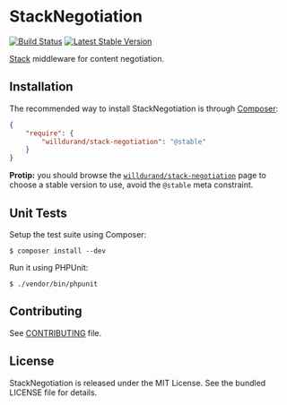 StackNegotiation
================

[![Build
Status](https://travis-ci.org/willdurand/StackNegotiation.png?branch=master)](http://travis-ci.org/willdurand/StackNegotiation)
[![Latest Stable
Version](https://poser.pugx.org/willdurand/stack-negotiation/v/stable.png)](https://packagist.org/packages/willdurand/stack-negotiation)

[Stack](http://stackphp.com) middleware for content negotiation.


Installation
------------

The recommended way to install StackNegotiation is through
[Composer](http://getcomposer.org/):

``` json
{
    "require": {
        "willdurand/stack-negotiation": "@stable"
    }
}
```

**Protip:** you should browse the
[`willdurand/stack-negotiation`](https://packagist.org/packages/willdurand/stack-negotiation)
page to choose a stable version to use, avoid the `@stable` meta constraint.


Unit Tests
----------

Setup the test suite using Composer:

    $ composer install --dev

Run it using PHPUnit:

    $ ./vendor/bin/phpunit


Contributing
------------

See
[CONTRIBUTING](https://github.com/willdurand/StackNegotiation/blob/master/CONTRIBUTING.md)
file.


License
-------

StackNegotiation is released under the MIT License. See the bundled LICENSE file
for details.
